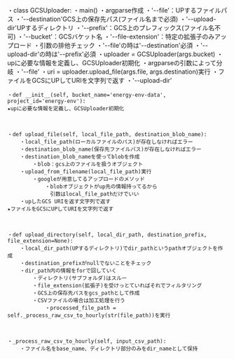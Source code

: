 ・class GCSUploader:
    ・main()
        ・argparse作成
            ・'--file'：UPするファイルパス
            ・'--destination'GCS上の保存先パス(ファイル名まで必須)
            ・'--upload-dir'UPするディレクトリ
            ・'--prefix'：GCS上のプレフィックス(ファイル名不可)
            ・'--bucket'：GCSバケット名
            ・'--file-extension'：特定の拡張子のみアップロード
        ・引数の排他チェック
            ・'--file'の時は'--destination'必須
            ・'--upload-dir'の時は'--prefix'必須
        ・uploader = GCSUploader(args.bucket)
            ・upに必要な情報を定義し、GCSUploader初期化
        ・argparseの引数によって分岐
            ・'--file'
                ・uri = uploader.upload_file(args.file, args.destination)実行
                    ・ファイルをGCSにUPしてURIを文字列で返す
            ・'--upload-dir'
    


    ・def __init__(self, bucket_name='energy-env-data', project_id='energy-env'):
    ★upに必要な情報を定義し、GCSUploader初期化



    ・def upload_file(self, local_file_path, destination_blob_name):
        ・local_file_path(ローカルファイルのパス)が存在しなければエラー
        ・destination_blob_name(保存先ファイルパス)が存在しなければエラー
        ・destination_blob_nameを使ってblobを作成
            ・blob：gcs上のファイルを扱うオブジェクト
        ・upload_from_filename(local_file_path)実行
            ・googleが用意してるアップロードのメソッド
                ・blobオブジェクトがup先の情報持ってるから
                　引数はlocal_file_pathだけでいい
        ・upしたGCS URIを返す文字列で返す
    ★ファイルをGCSにUPしてURIを文字列で返す
    


    ・def upload_directory(self, local_dir_path, destination_prefix, file_extension=None):
        ・local_dir_path(UPするディレクトリ)でdir_pathというpathオブジェクトを作成
        ・destination_prefixがnullでないことをチェック
        ・dir_path内の情報をforで回していく
            ・ディレクトリ(サブフォルダ)はスルー
            ・file_extension(拡張子)を受けっとていればそれでフィルタリング
            ・GCS上の保存先パスをgcs_pathとして作成
            ・CSVファイルの場合は加工処理を行う
                ・processed_file_path = self._process_raw_csv_to_hourly(str(file_path))を実行



    ・_process_raw_csv_to_hourly(self, input_csv_path):
        ・ファイル名をbase_name、ディレクトリ部分のみをdir_nameとして保持
